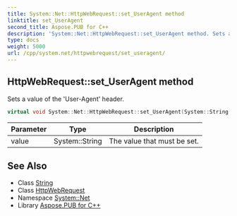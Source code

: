 ```yaml
---
title: System::Net::HttpWebRequest::set_UserAgent method
linktitle: set_UserAgent
second_title: Aspose.PUB for C++
description: 'System::Net::HttpWebRequest::set_UserAgent method. Sets a value of the ''User-Agent'' header in C++.'
type: docs
weight: 5000
url: /cpp/system.net/httpwebrequest/set_useragent/
---
```

## HttpWebRequest::set_UserAgent method


Sets a value of the 'User-Agent' header.

```cpp
virtual void System::Net::HttpWebRequest::set_UserAgent(System::String value)
```


| Parameter | Type | Description |
| --- | --- | --- |
| value | System::String | The value that must be set. |

## See Also

* Class [String](../../../system/string/)
* Class [HttpWebRequest](../)
* Namespace [System::Net](../../)
* Library [Aspose.PUB for C++](../../../)
